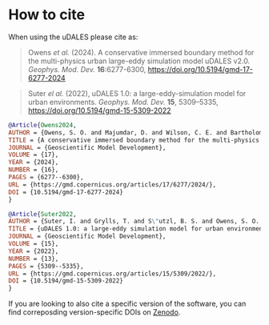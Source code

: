 # How to cite

When using the uDALES please cite as:

> Owens *et al.* (2024). A conservative immersed boundary method for the multi-physics urban large-eddy simulation model uDALES v2.0. *Geophys. Mod. Dev.* **16**:6277-6300, https://doi.org/10.5194/gmd-17-6277-2024

> Suter *el al.* (2022), uDALES 1.0: a large-eddy-simulation model for urban environments. *Geophys. Mod. Dev.* **15**, 5309–5335, https://doi.org/10.5194/gmd-15-5309-2022

```bibtex
@Article{Owens2024,
AUTHOR = {Owens, S. O. and Majumdar, D. and Wilson, C. E. and Bartholomew, P. and van Reeuwijk, M.},
TITLE = {A conservative immersed boundary method for the multi-physics urban large-eddy simulation model uDALES v2.0},
JOURNAL = {Geoscientific Model Development},
VOLUME = {17},
YEAR = {2024},
NUMBER = {16},
PAGES = {6277--6300},
URL = {https://gmd.copernicus.org/articles/17/6277/2024/},
DOI = {10.5194/gmd-17-6277-2024}
}

@Article{Suter2022,
AUTHOR = {Suter, I. and Grylls, T. and S\"utzl, B. S. and Owens, S. O. and Wilson, C. E. and van Reeuwijk, M.},
TITLE = {uDALES 1.0: a large-eddy simulation model for urban environments},
JOURNAL = {Geoscientific Model Development},
VOLUME = {15},
YEAR = {2022},
NUMBER = {13},
PAGES = {5309--5335},
URL = {https://gmd.copernicus.org/articles/15/5309/2022/},
DOI = {10.5194/gmd-15-5309-2022}
}

```

If you are looking to also cite a specific version of the software, you can find correposding version-specific DOIs on [Zenodo](https://doi.org/10.5281/zenodo.5111496).
